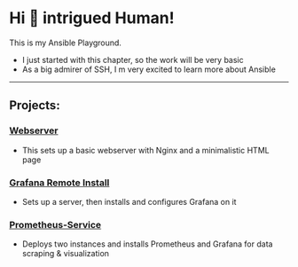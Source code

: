 # Hi :wave: intrigued Human!

This is my Ansible Playground.

- I just started with this chapter, so the work will be very basic
- As a big admirer of SSH, I m very excited to learn more about Ansible

---

## Projects:

### [Webserver](./ansible-webserver/)
- This sets up a basic webserver with Nginx and a minimalistic HTML page
### [Grafana Remote Install](./grafana/)
- Sets up a server, then installs and configures Grafana on it
### [Prometheus-Service](./prometheus-service/)
- Deploys two instances and installs Prometheus and Grafana for data scraping & visualization